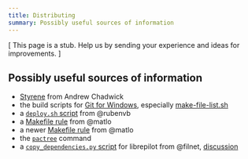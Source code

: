 ```yaml
---
title: Distributing
summary: Possibly useful sources of information
---
```

[ This page is a stub. Help us by sending your experience and ideas for improvements. ]

Possibly useful sources of information
---
- [Styrene](https://github.com/achadwick/styrene) from Andrew Chadwick
- the build scripts for [Git for Windows](https://git-for-windows.github.io), especially [make-file-list.sh](https://github.com/git-for-windows/build-extra/blob/master/make-file-list.sh)
- a [`deploy.sh` script](https://sourceforge.net/p/msys2/tickets/34/#1cb7) from @rubenvb
- a [Makefile rule](https://github.com/matlo/GIMX/blob/e461c6ed3650b3707c17252a367413b36d1d1d0e/Makefile#L26) from @matlo
- a newer [Makefile rule](https://github.com/matlo/GIMX/blob/master/Makefile#L27-L56) from @matlo
- the [`pactree`](https://www.archlinux.org/pacman/pactree.8.html) command
- a [`copy_dependencies.py` script](https://bitbucket.org/librepilot/librepilot/src/4c9c3c202caad2250a35ce6aed796f5f46b5224c/make/copy_dependencies.py) for librepilot from @filnet, [discussion](https://github.com/Alexpux/MINGW-packages/issues/2634)